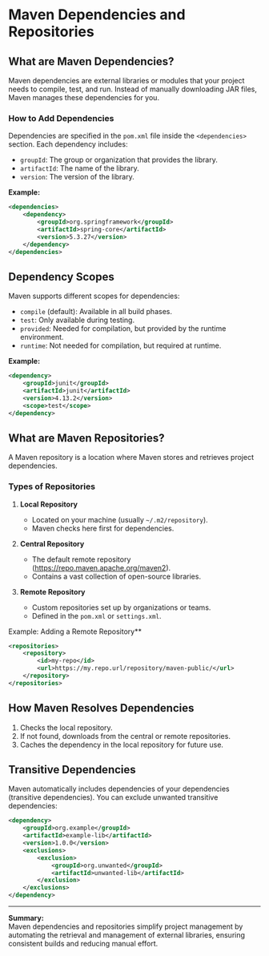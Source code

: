# Maven Dependencies and Repositories

## What are Maven Dependencies?

Maven dependencies are external libraries or modules that your project needs to compile, test, and run. Instead of manually downloading JAR files, Maven manages these dependencies for you.

### How to Add Dependencies

Dependencies are specified in the `pom.xml` file inside the `<dependencies>` section. Each dependency includes:

- `groupId`: The group or organization that provides the library.
- `artifactId`: The name of the library.
- `version`: The version of the library.

**Example:**

```xml
<dependencies>
    <dependency>
        <groupId>org.springframework</groupId>
        <artifactId>spring-core</artifactId>
        <version>5.3.27</version>
    </dependency>
</dependencies>
```

## Dependency Scopes

Maven supports different scopes for dependencies:

- `compile` (default): Available in all build phases.
- `test`: Only available during testing.
- `provided`: Needed for compilation, but provided by the runtime environment.
- `runtime`: Not needed for compilation, but required at runtime.

**Example:**

```xml
<dependency>
    <groupId>junit</groupId>
    <artifactId>junit</artifactId>
    <version>4.13.2</version>
    <scope>test</scope>
</dependency>
```

## What are Maven Repositories?

A Maven repository is a location where Maven stores and retrieves project dependencies.

### Types of Repositories

1. **Local Repository**  
   - Located on your machine (usually `~/.m2/repository`).
   - Maven checks here first for dependencies.

2. **Central Repository**  
   - The default remote repository (<https://repo.maven.apache.org/maven2>).
   - Contains a vast collection of open-source libraries.

3. **Remote Repository**  
   - Custom repositories set up by organizations or teams.
   - Defined in the `pom.xml` or `settings.xml`.

Example: Adding a Remote Repository**

```xml
<repositories>
    <repository>
        <id>my-repo</id>
        <url>https://my.repo.url/repository/maven-public/</url>
    </repository>
</repositories>
```

## How Maven Resolves Dependencies

1. Checks the local repository.
2. If not found, downloads from the central or remote repositories.
3. Caches the dependency in the local repository for future use.

## Transitive Dependencies

Maven automatically includes dependencies of your dependencies (transitive dependencies). You can exclude unwanted transitive dependencies:

```xml
<dependency>
    <groupId>org.example</groupId>
    <artifactId>example-lib</artifactId>
    <version>1.0.0</version>
    <exclusions>
        <exclusion>
            <groupId>org.unwanted</groupId>
            <artifactId>unwanted-lib</artifactId>
        </exclusion>
    </exclusions>
</dependency>
```

---

**Summary:**  
Maven dependencies and repositories simplify project management by automating the retrieval and management of external libraries, ensuring consistent builds and reducing manual effort.
